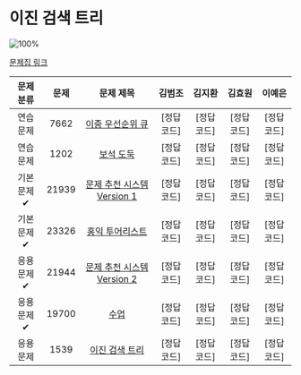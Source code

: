 # 이진 검색 트리

![100%](https://progress-bar.dev/0/?scale=7&title=progress&width=500&color=babaca&suffix=/7)

[문제집 링크](https://www.acmicpc.net/workbook/view/9346)

| 문제 분류 | 문제 | 문제 제목 | 김범조 | 김지환 | 김효원 | 이예은 |
| :--: | :--: | :--: | :--: | :--: | :--: | :--: |
| 연습 문제 | 7662 | [이중 우선순위 큐](https://www.acmicpc.net/problem/7662) | [정답 코드] | [정답 코드] | [정답 코드] | [정답 코드] |
| 연습 문제 | 1202 | [보석 도둑](https://www.acmicpc.net/problem/1202) | [정답 코드] | [정답 코드] | [정답 코드] | [정답 코드] |
| 기본 문제✔ | 21939 | [문제 추천 시스템 Version 1](https://www.acmicpc.net/problem/21939) | [정답 코드] | [정답 코드] | [정답 코드] | [정답 코드] |
| 기본 문제✔ | 23326 | [홍익 투어리스트](https://www.acmicpc.net/problem/23326) | [정답 코드] | [정답 코드] | [정답 코드] | [정답 코드] |
| 응용 문제✔ | 21944 | [문제 추천 시스템 Version 2](https://www.acmicpc.net/problem/21944) | [정답 코드] | [정답 코드] | [정답 코드] | [정답 코드] |
| 응용 문제✔ | 19700 | [수업](https://www.acmicpc.net/problem/19700) | [정답 코드] | [정답 코드] | [정답 코드] | [정답 코드] |
| 응용 문제 | 1539 | [이진 검색 트리](https://www.acmicpc.net/problem/1539) | [정답 코드] | [정답 코드] | [정답 코드] | [정답 코드] |
